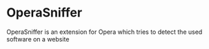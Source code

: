 OperaSniffer
============

OperaSniffer is an extension for Opera which tries to detect the used software on a website